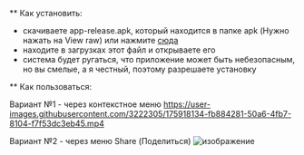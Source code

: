** Как установить:
- скачиваете app-release.apk, который находится в папке apk (Нужно нажать на View raw) или нажмите [сюда](https://github.com/askarsyzdykov/WhatsUpMe/raw/main/apk/app-release.apk)
- находите в загрузках этот файл и открываете его
- система будет ругаться, что приложение может быть небезопасным, но вы смелые, а я честный, поэтому разрешаете установку

** Как пользоваться:

Вариант №1 - через контекстное меню
https://user-images.githubusercontent.com/3222305/175918134-fb884281-50a6-4fb7-8104-f7f53dc3eb45.mp4

Вариант №2 - через меню Share (Поделиться)
![изображение](https://user-images.githubusercontent.com/3222305/176004330-4cc290d3-22b3-4a88-a046-719a8811d18e.png)
